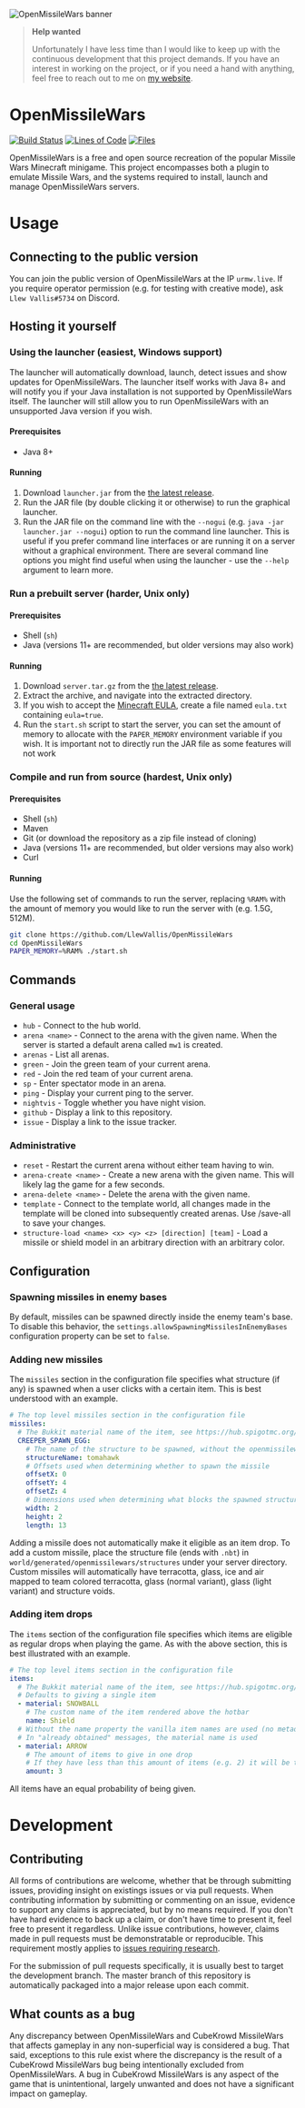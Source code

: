 ![OpenMissileWars banner](https://user-images.githubusercontent.com/20552946/110436923-82d65600-8100-11eb-8670-f163814b46b6.png)

> **Help wanted**
> 
> Unfortunately I have less time than I would like to keep up with the continuous development that this project demands.
> If you have an interest in working on the project, or if you need a hand with anything, feel free to reach out to me on [my website](https://llew.netlify.app).

# OpenMissileWars

[![Build Status](https://travis-ci.com/LlewVallis/OpenMissileWars.svg?branch=master)](https://travis-ci.com/LlewVallis/OpenMissileWars)
[![Lines of Code](https://tokei.rs/b1/github/LlewVallis/OpenMissilewars?category=code)](https://github.com/LlewVallis/OpenMissileWars)
[![Files](https://tokei.rs/b1/github/LlewVallis/OpenMissilewars?category=files)](https://github.com/LlewVallis/OpenMissileWars)

OpenMissileWars is a free and open source recreation of the popular Missile Wars Minecraft minigame.
This project encompasses both a plugin to emulate Missile Wars, and the systems required to install, launch and manage OpenMissileWars servers.

# Usage
## Connecting to the public version

You can join the public version of OpenMissileWars at the IP `urmw.live`.
If you require operator permission (e.g. for testing with creative mode), ask `Llew Vallis#5734` on Discord.

## Hosting it yourself

### Using the launcher (easiest, Windows support)

The launcher will automatically download, launch, detect issues and show updates for OpenMissileWars.
The launcher itself works with Java 8+ and will notify you if your Java installation is not supported by OpenMissileWars itself.
The launcher will still allow you to run OpenMissileWars with an unsupported Java version if you wish.

#### Prerequisites

* Java 8+

#### Running

1. Download `launcher.jar` from the [the latest release](https://github.com/LlewVallis/OpenMissileWars/releases/latest).
2. Run the JAR file (by double clicking it or otherwise) to run the graphical launcher.
3. Run the JAR file on the command line with the `--nogui` (e.g. `java -jar launcher.jar --nogui`) option to run the command line launcher.
   This is useful if you prefer command line interfaces or are running it on a server without a graphical environment.
   There are several command line options you might find useful when using the launcher - use the `--help` argument to learn more.

### Run a prebuilt server (harder, Unix only)

#### Prerequisites

* Shell (`sh`)
* Java (versions 11+ are recommended, but older versions may also work)

#### Running

1. Download `server.tar.gz` from the [the latest release](https://github.com/LlewVallis/OpenMissileWars/releases/latest).
2. Extract the archive, and navigate into the extracted directory.
3. If you wish to accept the [Minecraft EULA](https://account.mojang.com/documents/minecraft_eula), create a file named `eula.txt` containing `eula=true`.
4. Run the `start.sh` script to start the server, you can set the amount of memory to allocate with the `PAPER_MEMORY` environment variable if you wish.
   It is important not to directly run the JAR file as some features will not work

### Compile and run from source (hardest, Unix only)

#### Prerequisites

* Shell (`sh`)
* Maven
* Git (or download the repository as a zip file instead of cloning)
* Java (versions 11+ are recommended, but older versions may also work)
* Curl
 
#### Running

Use the following set of commands to run the server, replacing `%RAM%` with the amount of memory you would like to run the server with (e.g. 1.5G, 512M).

```sh
git clone https://github.com/LlewVallis/OpenMissileWars
cd OpenMissileWars
PAPER_MEMORY=%RAM% ./start.sh
```

## Commands

### General usage

* `hub` - Connect to the hub world.
* `arena <name>` - Connect to the arena with the given name. When the server is started a default arena called `mw1` is created.
* `arenas` - List all arenas.
* `green` - Join the green team of your current arena.
* `red` - Join the red team of your current arena.
* `sp` - Enter spectator mode in an arena.
* `ping` - Display your current ping to the server.
* `nightvis` - Toggle whether you have night vision.
* `github` - Display a link to this repository.
* `issue` - Display a link to the issue tracker.

### Administrative

* `reset` - Restart the current arena without either team having to win.
* `arena-create <name>` - Create a new arena with the given name. This will likely lag the game for a few seconds.
* `arena-delete <name>` - Delete the arena with the given name.
* `template` - Connect to the template world, all changes made in the template will be cloned into subsequently created arenas. Use /save-all to save your changes.
* `structure-load <name> <x> <y> <z> [direction] [team]` - Load a missile or shield model in an arbitrary direction with an arbitrary color.

## Configuration

### Spawning missiles in enemy bases

By default, missiles can be spawned directly inside the enemy team's base.
To disable this behavior, the `settings.allowSpawningMissilesInEnemyBases` configuration property can be set to `false`.

### Adding new missiles

The `missiles` section in the configuration file specifies what structure (if any) is spawned when a user clicks with a
certain item.
This is best understood with an example.

```yaml
# The top level missiles section in the configuration file
missiles:
  # The Bukkit material name of the item, see https://hub.spigotmc.org/javadocs/spigot/org/bukkit/Material.html
  CREEPER_SPAWN_EGG:
    # The name of the structure to be spawned, without the openmissilewars author prefix
    structureName: tomahawk
    # Offsets used when determining whether to spawn the missile
    offsetX: 0
    offsetY: 4
    offsetZ: 4
    # Dimensions used when determining what blocks the spawned structure will collide with
    width: 2
    height: 2
    length: 13
```

Adding a missile does not automatically make it eligible as an item drop.
To add a custom missile, place the structure file (ends with `.nbt`) in `world/generated/openmissilewars/structures` under your server directory.
Custom missiles will automatically have terracotta, glass, ice and air mapped to team colored terracotta, glass (normal variant), glass (light variant) and structure voids.

### Adding item drops

The `items` section of the configuration file specifies which items are eligible as regular drops when playing the game.
As with the above section, this is best illustrated with an example.

```yaml
# The top level items section in the configuration file
items:
  # The Bukkit material name of the item, see https://hub.spigotmc.org/javadocs/spigot/org/bukkit/Material.html
  # Defaults to giving a single item
  - material: SNOWBALL
    # The custom name of the item rendered above the hotbar
    name: Shield
  # Without the name property the vanilla item names are used (no metadata is attached)
  # In "already obtained" messages, the material name is used
  - material: ARROW
    # The amount of items to give in one drop
    # If they have less than this amount of items (e.g. 2) it will be topped up
    amount: 3
```

All items have an equal probability of being given.

# Development

## Contributing

All forms of contributions are welcome, whether that be through submitting issues, providing insight on existings issues or via pull requests.
When contributing information by submitting or commenting on an issue, evidence to support any claims is appreciated, but by no means required.
If you don't have hard evidence to back up a claim, or don't have time to present it, feel free to present it regardless.
Unlike issue contributions, however, claims made in pull requests must be demonstratable or reproducible.
This requirement mostly applies to [issues requiring research](https://github.com/LlewVallis/OpenMissileWars/labels/needs%20research).

For the submission of pull requests specifically, it is usually best to target the development branch.
The master branch of this repository is automatically packaged into a major release upon each commit.

## What counts as a bug

Any discrepancy between OpenMissileWars and CubeKrowd MissileWars that affects gameplay in any non-superficial way is considered a bug.
That said, exceptions to this rule exist where the discrepancy is the result of a CubeKrowd MissileWars bug being intentionally excluded from OpenMissileWars.
A bug in CubeKrowd MissileWars is any aspect of the game that is unintentional, largely unwanted and does not have a significant impact on gameplay.
